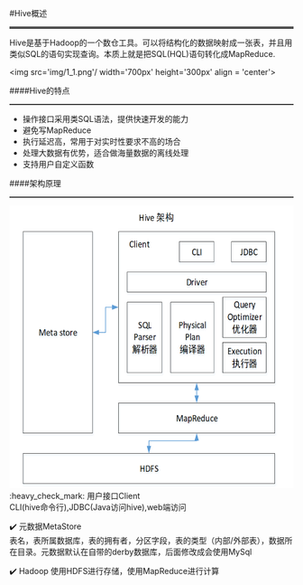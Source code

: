 #Hive概述
<hr style="height:1px;border:none;border-top:3px solid #555555;" />

Hive是基于Hadoop的一个数仓工具。可以将结构化的数据映射成一张表，并且用类似SQL的语句实现查询。本质上就是把SQL(HQL)语句转化成MapReduce.

<img src='img/1_1.png'/ width='700px' height='300px' align = 'center'>

####Hive的特点
<hr style="height:1px;border:none;border-top:1px solid #555555;" />
<ul>
<li>操作接口采用类SQL语法，提供快速开发的能力</li>
<li>避免写MapReduce</li>
<li>执行延迟高，常用于对实时性要求不高的场合</li>
<li>处理大数据有优势，适合做海量数据的离线处理</li>
<li>支持用户自定义函数</li>
</ul>

####架构原理
<hr style="height:1px;border:none;border-top:1px solid #555555;" />
<img src='img/1_2.png'/ width='700px' height='500px'><br>
:heavy_check_mark: 用户接口Client<br>
CLI(hive命令行),JDBC(Java访问hive),web端访问<br>

:heavy_check_mark: 元数据MetaStore<br>
表名，表所属数据库，表的拥有者，分区字段，表的类型（内部/外部表），数据所在目录。元数据默认在自带的derby数据库，后面修改成会使用MySql

:heavy_check_mark: Hadoop
使用HDFS进行存储，使用MapReduce进行计算
